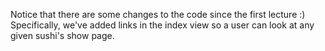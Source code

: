 Notice that there are some changes to the code since the first lecture :)
Specifically, we've added links in the index view so a user can look at any given sushi's show page.

